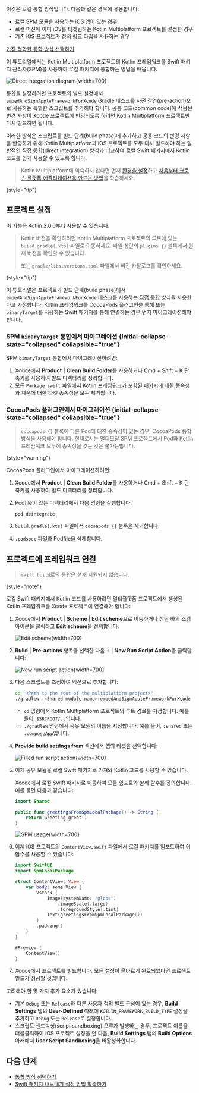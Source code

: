 [//]: # (title: Kotlin을 로컬 Swift 패키지에서 사용하기)

<tldr>
   이것은 로컬 통합 방식입니다. 다음과 같은 경우에 유용합니다:<br/>

   * 로컬 SPM 모듈을 사용하는 iOS 앱이 있는 경우
   * 로컬 머신에 이미 iOS를 타겟팅하는 Kotlin Multiplatform 프로젝트를 설정한 경우
   * 기존 iOS 프로젝트가 정적 링크 타입을 사용하는 경우<br/>

   [가장 적합한 통합 방식 선택하기](multiplatform-ios-integration-overview.md)
</tldr>

이 튜토리얼에서는 Kotlin Multiplatform 프로젝트의 Kotlin 프레임워크를 Swift 패키지 관리자(SPM)를 사용하여 로컬 패키지에 통합하는 방법을 배웁니다.

![Direct integration diagram](direct-integration-scheme.svg){width=700}

통합을 설정하려면 프로젝트의 빌드 설정에서 `embedAndSignAppleFrameworkForXcode` Gradle 태스크를 사전 작업(pre-action)으로 사용하는 특별한 스크립트를 추가해야 합니다. 공통 코드(common code)에 적용된 변경 사항이 Xcode 프로젝트에 반영되도록 하려면 Kotlin Multiplatform 프로젝트만 다시 빌드하면 됩니다.

이러한 방식은 스크립트를 빌드 단계(build phase)에 추가하고 공통 코드의 변경 사항을 반영하기 위해 Kotlin Multiplatform과 iOS 프로젝트를 모두 다시 빌드해야 하는 일반적인 직접 통합(direct integration) 방식과 비교하여 로컬 Swift 패키지에서 Kotlin 코드를 쉽게 사용할 수 있도록 합니다.

> Kotlin Multiplatform에 익숙하지 않다면 먼저 [환경을 설정](quickstart.md)하고 [처음부터 크로스 플랫폼 애플리케이션을 만드는 방법](compose-multiplatform-create-first-app.md)을 학습하세요.
>
{style="tip"}

## 프로젝트 설정

이 기능은 Kotlin 2.0.0부터 사용할 수 있습니다.

> Kotlin 버전을 확인하려면 Kotlin Multiplatform 프로젝트의 루트에 있는 `build.gradle(.kts)` 파일로 이동하세요. 파일 상단의 `plugins {}` 블록에서 현재 버전을 확인할 수 있습니다.
> 
> 또는 `gradle/libs.versions.toml` 파일에서 버전 카탈로그를 확인하세요.
> 
{style="tip"}

이 튜토리얼은 프로젝트가 빌드 단계(build phase)에서 `embedAndSignAppleFrameworkForXcode` 태스크를 사용하는 [직접 통합](multiplatform-direct-integration.md) 방식을 사용한다고 가정합니다. Kotlin 프레임워크를 CocoaPods 플러그인을 통해 또는 `binaryTarget`를 사용하는 Swift 패키지를 통해 연결하는 경우 먼저 마이그레이션해야 합니다.

### SPM `binaryTarget` 통합에서 마이그레이션 {initial-collapse-state="collapsed" collapsible="true"}

SPM `binaryTarget` 통합에서 마이그레이션하려면:

1. Xcode에서 **Product** | **Clean Build Folder**를 사용하거나 <shortcut>Cmd + Shift + K</shortcut> 단축키를 사용하여 빌드 디렉터리를 정리합니다.
2. 모든 `Package.swift` 파일에서 Kotlin 프레임워크가 포함된 패키지에 대한 종속성과 제품에 대한 타겟 종속성을 모두 제거합니다.

### CocoaPods 플러그인에서 마이그레이션 {initial-collapse-state="collapsed" collapsible="true"}

> `cocoapods {}` 블록에 다른 Pod에 대한 종속성이 있는 경우, CocoaPods 통합 방식을 사용해야 합니다. 현재로서는 멀티모달 SPM 프로젝트에서 Pod와 Kotlin 프레임워크 모두에 종속성을 갖는 것은 불가능합니다. 
>
{style="warning"}

CocoaPods 플러그인에서 마이그레이션하려면:

1. Xcode에서 **Product** | **Clean Build Folder**를 사용하거나 <shortcut>Cmd + Shift + K</shortcut> 단축키를 사용하여 빌드 디렉터리를 정리합니다.
2. Podfile이 있는 디렉터리에서 다음 명령을 실행합니다:

    ```none
   pod deintegrate
   ```

3. `build.gradle(.kts)` 파일에서 `cocoapods {}` 블록을 제거합니다.
4. `.podspec` 파일과 Podfile을 삭제합니다.

## 프로젝트에 프레임워크 연결

> `swift build`로의 통합은 현재 지원되지 않습니다.
>
{style="note"}

로컬 Swift 패키지에서 Kotlin 코드를 사용하려면 멀티플랫폼 프로젝트에서 생성된 Kotlin 프레임워크를 Xcode 프로젝트에 연결해야 합니다:

1. Xcode에서 **Product** | **Scheme** | **Edit scheme**으로 이동하거나 상단 바의 스킴 아이콘을 클릭하고 **Edit scheme**을 선택합니다:

   ![Edit scheme](xcode-edit-schemes.png){width=700}

2. **Build** | **Pre-actions** 항목을 선택한 다음 **+** | **New Run Script Action**을 클릭합니다:

   ![New run script action](xcode-new-run-script-action.png){width=700}

3. 다음 스크립트를 조정하여 액션으로 추가합니다:

   ```bash
   cd "<Path to the root of the multiplatform project>"
   ./gradlew :<Shared module name>:embedAndSignAppleFrameworkForXcode 
   ```

   * `cd` 명령에서 Kotlin Multiplatform 프로젝트의 루트 경로를 지정합니다. 예를 들어, `$SRCROOT/..`입니다.
   * `./gradlew` 명령에서 공유 모듈의 이름을 지정합니다. 예를 들어, `:shared` 또는 `:composeApp`입니다.
  
4. **Provide build settings from** 섹션에서 앱의 타겟을 선택합니다:

   ![Filled run script action](xcode-filled-run-script-action.png){width=700}

5. 이제 공유 모듈을 로컬 Swift 패키지로 가져와 Kotlin 코드를 사용할 수 있습니다.

   Xcode에서 로컬 Swift 패키지로 이동하여 모듈 임포트와 함께 함수를 정의합니다. 예를 들면 다음과 같습니다:

   ```Swift
   import Shared
   
   public func greetingsFromSpmLocalPackage() -> String {
       return Greeting.greet()
   }
   ```

   ![SPM usage](xcode-spm-usage.png){width=700}

6. 이제 iOS 프로젝트의 `ContentView.swift` 파일에서 로컬 패키지를 임포트하여 이 함수를 사용할 수 있습니다:

   ```Swift
   import SwiftUI
   import SpmLocalPackage
   
   struct ContentView: View {
       var body: some View {
           Vstack {
               Image(systemName: "globe")
                   .imageScale(.large)
                   .foregroundStyle(.tint)
               Text(greetingsFromSpmLocalPackage())
           }
           .padding()
       }
   }
   
   #Preview {
       ContentView()
   }
   ```
   
7. Xcode에서 프로젝트를 빌드합니다. 모든 설정이 올바르게 완료되었다면 프로젝트 빌드가 성공할 것입니다.
   
고려해야 할 몇 가지 추가 요소가 있습니다: 

* 기본 `Debug` 또는 `Release`와 다른 사용자 정의 빌드 구성이 있는 경우, **Build Settings** 탭의 **User-Defined** 아래에 `KOTLIN_FRAMEWORK_BUILD_TYPE` 설정을 추가하고 `Debug` 또는 `Release`로 설정합니다.
* 스크립트 샌드박싱(script sandboxing) 오류가 발생하는 경우, 프로젝트 이름을 더블클릭하여 iOS 프로젝트 설정을 연 다음, **Build Settings** 탭의 **Build Options** 아래에서 **User Script Sandboxing**을 비활성화합니다.

## 다음 단계

* [통합 방식 선택하기](multiplatform-ios-integration-overview.md)
* [Swift 패키지 내보내기 설정 방법 학습하기](multiplatform-spm-export.md)